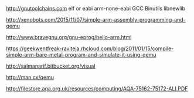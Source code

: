 http://gnutoolchains.com	elf or eabi 
arm-none-eabi GCC Binutils libnewlib    

http://xenobots.com/2015/11/07/simple-arm-assembly-programming-and-qemu 

http://www.bravegnu.org/gnu-eprog/hello-arm.html    

https://geekwentfreak-raviteja.rhcloud.com/blog/2011/01/15/compile-simple-arm-bare-metal-program-and-simulate-it-using-qemu 

http://salmanarif.bitbucket.org/visual  

http://man.cx/qemu  

http://filestore.aqa.org.uk/resources/computing/AQA-75162-75172-ALI.PDF 